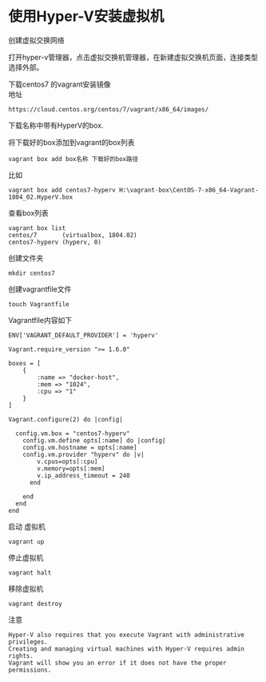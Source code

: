 # 使用Hyper-V安装虚拟机  #

创建虚拟交换网络

打开hyper-v管理器，点击虚拟交换机管理器，在新建虚拟交换机页面，连接类型选择外部。

下载centos7 的vagrant安装镜像  
地址 

	https://cloud.centos.org/centos/7/vagrant/x86_64/images/

下载名称中带有HyperV的box.


将下载好的box添加到vagrant的box列表


	vagrant box add box名称 下载好的box路径

比如 
	
	vagrant box add centos7-hyperv H:\vagrant-box\CentOS-7-x86_64-Vagrant-1804_02.HyperV.box  


查看box列表
	
	vagrant box list
	centos/7       (virtualbox, 1804.02)
	centos7-hyperv (hyperv, 0)


创建文件夹  

	mkdir centos7

创建vagrantfile文件

	touch Vagrantfile

Vagrantfile内容如下  

	ENV['VAGRANT_DEFAULT_PROVIDER'] = 'hyperv'
	
	Vagrant.require_version ">= 1.6.0"
	
	boxes = [
	    {
	        :name => "docker-host",
	        :mem => "1024",
	        :cpu => "1"
	    }
	]
	
	Vagrant.configure(2) do |config|
	
	  config.vm.box = "centos7-hyperv"
	    config.vm.define opts[:name] do |config|
	    config.vm.hostname = opts[:name]
	    config.vm.provider "hyperv" do |v|
	    	v.cpus=opts[:cpu]
	      	v.memory=opts[:mem]
	      	v.ip_address_timeout = 240
	      end
	      
	    end
	  end
	end


启动 虚拟机 

	vagrant up  

停止虚拟机  

	vagrant halt

移除虚拟机  

	vagrant destroy 

注意 

	Hyper-V also requires that you execute Vagrant with administrative privileges. 
	Creating and managing virtual machines with Hyper-V requires admin rights. 
	Vagrant will show you an error if it does not have the proper permissions.